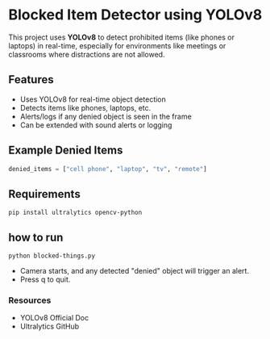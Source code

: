 
#  Blocked Item Detector using YOLOv8

This project uses **YOLOv8** to detect prohibited items (like phones or laptops) in real-time, especially for environments like meetings or classrooms where distractions are not allowed.

##  Features

- Uses YOLOv8 for real-time object detection
- Detects items like phones, laptops, etc.
- Alerts/logs if any denied object is seen in the frame
- Can be extended with sound alerts or logging

##  Example Denied Items

```python
denied_items = ["cell phone", "laptop", "tv", "remote"]
```
## Requirements
```
pip install ultralytics opencv-python
```
## how to run
```
python blocked-things.py
```
- Camera starts, and any detected "denied" object will trigger an alert.
- Press q to quit.

###  Resources
- YOLOv8 Official Doc
- Ultralytics GitHub
